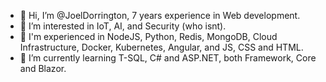 - 👋 Hi, I’m @JoelDorrington, 7 years experience in Web development.
- 👀 I’m interested in IoT, AI, and Security (who isnt).
- 💪 I'm experienced in NodeJS, Python, Redis, MongoDB, Cloud Infrastructure, Docker, Kubernetes, Angular, and JS, CSS and HTML.
- 🌱 I’m currently learning T-SQL, C# and ASP.NET, both Framework, Core and Blazor.
